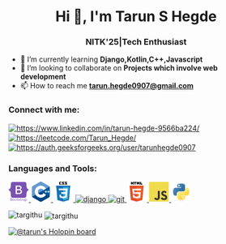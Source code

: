 <h1 align="center">Hi 👋, I'm Tarun S Hegde</h1>
<h3 align="center">NITK'25|Tech Enthusiast</h3>

- 🌱 I’m currently learning **Django,Kotlin,C++,Javascript**
- 👯 I’m looking to collaborate on **Projects which involve web development**
- 📫 How to reach me **tarun.hegde0907@gmail.com**

<h3 align="left">Connect with me:</h3>
<p align="left">
<a href="https://www.linkedin.com/in/tarun-hegde-9566ba224/" target="blank"><img align="center" src="https://raw.githubusercontent.com/rahuldkjain/github-profile-readme-generator/master/src/images/icons/Social/linked-in-alt.svg" alt="https://www.linkedin.com/in/tarun-hegde-9566ba224/" height="30" width="40" /></a>
<a href="https://www.leetcode.com/Tarun_Hegde/" target="blank"><img align="center" src="https://raw.githubusercontent.com/rahuldkjain/github-profile-readme-generator/master/src/images/icons/Social/leet-code.svg" alt="https://leetcode.com/Tarun_Hegde/" height="30" width="40" /></a>
<a href="https://auth.geeksforgeeks.org/user/tarunhegde0907" target="blank"><img align="center" src="https://raw.githubusercontent.com/rahuldkjain/github-profile-readme-generator/master/src/images/icons/Social/geeks-for-geeks.svg" alt="https://auth.geeksforgeeks.org/user/tarunhegde0907" height="30" width="40" /></a>
</p>

<h3 align="left">Languages and Tools:</h3>
<p align="left"> <a href="https://getbootstrap.com" target="_blank" rel="noreferrer"> <img src="https://raw.githubusercontent.com/devicons/devicon/master/icons/bootstrap/bootstrap-plain-wordmark.svg" alt="bootstrap" width="40" height="40"/> </a> <a href="https://www.w3schools.com/cpp/" target="_blank" rel="noreferrer"> <img src="https://raw.githubusercontent.com/devicons/devicon/master/icons/cplusplus/cplusplus-original.svg" alt="cplusplus" width="40" height="40"/> </a> <a href="https://www.w3schools.com/css/" target="_blank" rel="noreferrer"> <img src="https://raw.githubusercontent.com/devicons/devicon/master/icons/css3/css3-original-wordmark.svg" alt="css3" width="40" height="40"/> </a> <a href="https://www.djangoproject.com/" target="_blank" rel="noreferrer"> <img src="https://cdn.worldvectorlogo.com/logos/django.svg" alt="django" width="40" height="40"/> </a> <a href="https://git-scm.com/" target="_blank" rel="noreferrer"> <img src="https://www.vectorlogo.zone/logos/git-scm/git-scm-icon.svg" alt="git" width="40" height="40"/> </a> <a href="https://www.w3.org/html/" target="_blank" rel="noreferrer"> <img src="https://raw.githubusercontent.com/devicons/devicon/master/icons/html5/html5-original-wordmark.svg" alt="html5" width="40" height="40"/> </a> <a href="https://developer.mozilla.org/en-US/docs/Web/JavaScript" target="_blank" rel="noreferrer"> <img src="https://raw.githubusercontent.com/devicons/devicon/master/icons/javascript/javascript-original.svg" alt="javascript" width="40" height="40"/> </a> <a href="https://www.python.org" target="_blank" rel="noreferrer"> <img src="https://raw.githubusercontent.com/devicons/devicon/master/icons/python/python-original.svg" alt="python" width="40" height="40"/> </a> </p>

<p><img align="left" src="https://github-readme-stats.vercel.app/api/top-langs?username=targithu&show_icons=true&locale=en&layout=compact" alt="targithu" /></p>

<p>&nbsp;<img align="center" src="https://github-readme-stats.vercel.app/api?username=targithu&show_icons=true&locale=en" alt="targithu" /></p>


[![@tarun's Holopin board](https://holopin.me/tarun)](https://holopin.io/@tarun)
